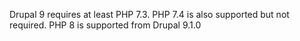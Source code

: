 Drupal 9 requires at least PHP 7.3\. PHP 7.4 is also supported but not required. PHP 8 is supported from Drupal 9.1.0